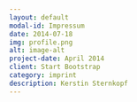 ```yaml
---
layout: default
modal-id: Impressum
date: 2014-07-18
img: profile.png
alt: image-alt
project-date: April 2014
client: Start Bootstrap
category: imprint
description: Kerstin Sternkopf
---
```

